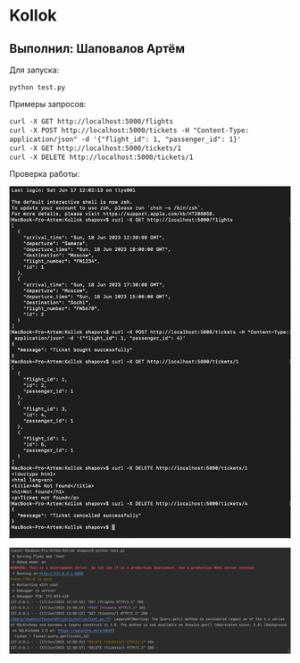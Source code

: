 # Kollok

## Выполнил: Шаповалов Артём

Для запуска:
```с
python test.py
```


Примеры запросов:
```с
curl -X GET http://localhost:5000/flights
curl -X POST http://localhost:5000/tickets -H "Content-Type: application/json" -d '{"flight_id": 1, "passenger_id": 1}'
curl -X GET http://localhost:5000/tickets/1
curl -X DELETE http://localhost:5000/tickets/1
```

Проверка работы:

![screen1.png](screen1.png)

![screen2.png](screen2.png)